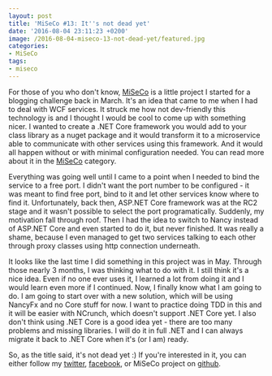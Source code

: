 ```yaml
---
layout: post
title: 'MiSeCo #13: It''s not dead yet'
date: '2016-08-04 23:11:23 +0200'
image: /2016-08-04-miseco-13-not-dead-yet/featured.jpg
categories:
- MiSeCo
tags:
- miseco
---
```

For those of you who don't know, [MiSeCo](https://github.com/mdymel/miseco) is a little project I started for a blogging challenge back in March. It's an idea that came to me when I had to deal with WCF services. It struck me how not dev-friendly this technology is and I thought I would be cool to come up with something nicer. I wanted to create a .NET Core framework you would add to your class library as a nuget package and it would transform it to a microservice able to communicate with other services using this framework. And it would all happen without or with minimal configuration needed. You can read more about it in the [MiSeCo](/category/miseco/) category.

Everything was going well until I came to a point when I needed to bind the service to a free port. I didn't want the port number to be configured - it was meant to find free port, bind to it and let other services know where to find it. Unfortunately, back then, ASP.NET Core framework was at the RC2 stage and it wasn't possible to select the port programatically. Suddenly, my motivation fall through roof. Then I had the idea to switch to Nancy instead of ASP.NET Core and even started to do it, but never finished. It was really a shame, because I even managed to get two services talking to each other through proxy classes using http connection underneath.

It looks like the last time I did something in this project was in May. Through those nearly 3 months, I was thinking what to do with it. I still think it's a nice idea. Even if no one ever uses it, I learned a lot from doing it and I would learn even more if I continued. Now, I finally know what I am going to do. I am going to start over with a new solution, which will be using NancyFx and no Core stuff for now. I want to practice doing TDD in this and it will be easier with NCrunch, which doesn't support .NET Core yet. I also don't think using .NET Core is a good idea yet - there are too many problems and missing libraries. I will do it in full .NET and I can always migrate it back to .NET Core when it's (or I am) ready.

So, as the title said, it's not dead yet :) If you're interested in it, you can either follow my [twitter](https://twitter.com/mdymel), [facebook](https://www.facebook.com/dymeldevblog/), or MiSeCo project on [github](https://github.com/mdymel/miseco).